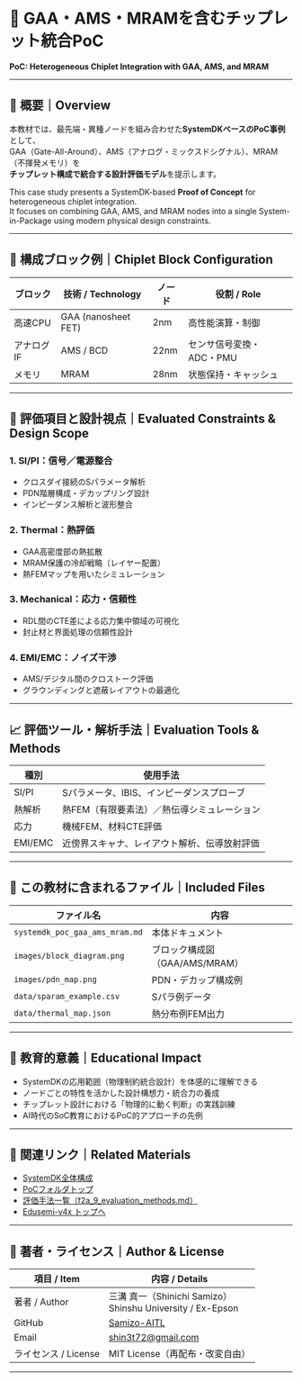 # 🧪 GAA・AMS・MRAMを含むチップレット統合PoC  
**PoC: Heterogeneous Chiplet Integration with GAA, AMS, and MRAM**

---

## 📘 概要｜Overview

本教材では、最先端・異種ノードを組み合わせた**SystemDKベースのPoC事例**として、  
GAA（Gate-All-Around）、AMS（アナログ・ミックスドシグナル）、MRAM（不揮発メモリ）を  
**チップレット構成で統合する設計評価モデル**を提示します。

This case study presents a SystemDK-based **Proof of Concept** for heterogeneous chiplet integration.  
It focuses on combining GAA, AMS, and MRAM nodes into a single System-in-Package using modern physical design constraints.

---

## 🧩 構成ブロック例｜Chiplet Block Configuration

| ブロック | 技術 / Technology | ノード | 役割 / Role |
|----------|--------------------|--------|-------------|
| 高速CPU | GAA (nanosheet FET) | 2nm | 高性能演算・制御 |
| アナログIF | AMS / BCD | 22nm | センサ信号変換・ADC・PMU |
| メモリ | MRAM | 28nm | 状態保持・キャッシュ |

---

## 🔧 評価項目と設計視点｜Evaluated Constraints & Design Scope

### 1. SI/PI：信号／電源整合  
- クロスダイ接続のSパラメータ解析  
- PDN階層構成・デカップリング設計  
- インピーダンス解析と波形整合

### 2. Thermal：熱評価  
- GAA高密度部の熱拡散  
- MRAM保護の冷却戦略（レイヤー配置）  
- 熱FEMマップを用いたシミュレーション

### 3. Mechanical：応力・信頼性  
- RDL間のCTE差による応力集中領域の可視化  
- 封止材と界面処理の信頼性設計

### 4. EMI/EMC：ノイズ干渉  
- AMS/デジタル間のクロストーク評価  
- グラウンディングと遮蔽レイアウトの最適化

---

## 📈 評価ツール・解析手法｜Evaluation Tools & Methods

| 種別 | 使用手法 |
|------|----------|
| SI/PI | Sパラメータ、IBIS、インピーダンスプローブ |
| 熱解析 | 熱FEM（有限要素法）／熱伝導シミュレーション |
| 応力 | 機械FEM、材料CTE評価 |
| EMI/EMC | 近傍界スキャナ、レイアウト解析、伝導放射評価 |

---

## 📂 この教材に含まれるファイル｜Included Files

| ファイル名 | 内容 |
|------------|------|
| `systemdk_poc_gaa_ams_mram.md` | 本体ドキュメント |
| `images/block_diagram.png` | ブロック構成図（GAA/AMS/MRAM） |
| `images/pdn_map.png` | PDN・デカップ構成例 |
| `data/sparam_example.csv` | Sパラ例データ |
| `data/thermal_map.json` | 熱分布例FEM出力 |

---

## 🎯 教育的意義｜Educational Impact

- SystemDKの応用範囲（物理制約統合設計）を体感的に理解できる  
- ノードごとの特性を活かした設計構想力・統合力の養成  
- チップレット設計における「物理的に動く判断」の実践訓練  
- AI時代のSoC教育におけるPoC的アプローチの先例

---

## 🔗 関連リンク｜Related Materials

- [SystemDK全体構成](../README.md)  
- [PoCフォルダトップ](./README.md)  
- [評価手法一覧（f2a_9_evaluation_methods.md）](../f2a_9_evaluation_methods.md)  
- [Edusemi-v4x トップへ](../../README.md)

---

## 👤 著者・ライセンス｜Author & License

| 項目 / Item | 内容 / Details |
|-------------|----------------|
| 著者 / Author | 三溝 真一（Shinichi Samizo）<br>Shinshu University / Ex-Epson |
| GitHub | [Samizo-AITL](https://github.com/Samizo-AITL) |
| Email | shin3t72@gmail.com |
| ライセンス / License | MIT License（再配布・改変自由） |

---
